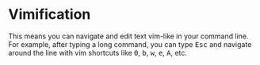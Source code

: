 # Vimification

This means you can navigate and edit text vim-like in your command line.
For example, after typing a long command, you can type <kbd>Esc</kbd> and navigate around the line with vim shortcuts like <kbd>0</kbd>, <kbd>b</kbd>, <kbd>w</kbd>, <kbd>e</kbd>, <kbd>A</kbd>, etc.
